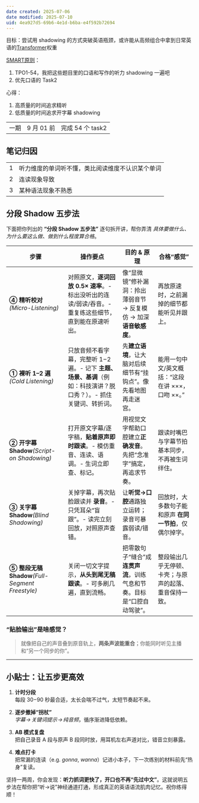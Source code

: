 ```yaml
---
date created: 2025-07-06
date modified: 2025-07-10
uid: 4ea927d5-69b6-4e1d-b6ba-e4f592b72694
---
```


目标：尝试用 shadowing 的方式突破英语瓶颈，或许能从高频组合中拿到日常英语的[Transformer](Transformer.md)权重

[SMART原则](SMART原则.md)：

1. TPO1-54，我把这些题目里的口语和写作的听力 shadowing 一遍吧
2. 优先口语的 Task2

心得：

1. 高质量的时间追求精听
2. 低质量的时间追求开字幕 shadowing

|     |          |               |
| --- | -------- | ------------- |
| 一期  | 9 月 01 前 | 完成 54 个 task2 |

## 笔记归因

|     |                          |
| --- | ------------------------ |
| 1   | 听力维度的单词听不懂，类比阅读维度不认识某个单词 |
| 2   | 连读现象导致                   |
| 3   | 某种语法现象不熟悉                |

## 分段 Shadow 五步法

下面把你列出的 **“分段 Shadow 五步法”** 逐句拆开讲，帮你弄清 _具体要做什么、为什么要这么做、做到什么程度算合格_。

| 步骤                                          | 操作要点                                                              | 目的 & 原理                                  | 合格“感觉”                         |
| ------------------------------------------- | ----------------------------------------------------------------- | ---------------------------------------- | ------------------------------ |
| **④ 精听校对**_(Micro-Listening)_               | 对照原文，**逐词回放 0.5× 速率**。- 标出没听出的连读/弱读/吞音。- 重复练这些细节，直到能在原速听出。| 像“显微镜”修补漏洞：拎出薄弱音节 → 反复模仿 → 加深**语音敏感度**。| 再放原速时，之前漏掉的细节都能听见并跟上。|
| **① 裸听 1–2 遍**_(Cold Listening)_            | 只放音频不看字幕，完整听 1 – 2 遍。- 记下 **主题、场景、基调**（例如：科技演讲？脱口秀？）。- 抓住关键词、转折词。| 先**建立语境**，让大脑对后续细节有“挂钩点”。像先看地图再走迷宫。| 能用一句中文/英文概括：“这段在讲 ×××，口吻 ××。”  |
| **② 开字幕 Shadow**_(Script-on Shadowing)_     | 打开原文字幕/逐字稿，**贴着原声即时跟读**。- 模仿重音、连读、语调。- 生词立即查、标记。| 用视觉文字帮助口腔建立**正确发音**。先把“念准字”搞定，再追求节奏。| 跟读时嘴巴与字幕节拍基本同步，不再被生词绊住。|
| **③ 关字幕 Shadow**_(Blind Shadowing)_         | 关掉字幕，再次贴脸跟读并 **录音**。- 只凭耳朵“盲跟”。- 读完立刻回放，对照原声查错。| 让**听觉→口腔**通路独立运转；录音可暴露弱读/错音。| 回放时，大多数句子能和原声 **在同一节拍**，仅偶尔掉字。|
| **⑤ 整段无稿 Shadow**_(Full-Segment Freestyle)_ | 关闭一切文字提示，**从头到尾无稿跟读**。- 可多刷几遍，直到流畅。| 把零散句子“缝合”成 **连贯声流**，训练气息和节奏。目标是“口腔自动驾驶”。| 整段输出几乎无停顿、卡壳；与原声的起落、重音保持一致。|

### “贴脸输出”是啥感觉？

> 就像把自己的声音叠到原音轨上，**两条声波能重合**；你能同时听见主播和“另一个同步的你”。

---

## 小贴士：让五步更高效

1. **计时分段**  
    每段 30 – 90 秒最合适，太长会喘不过气，太短节奏起不来。
    
2. **逐步撤掉“拐杖”**  
    _字幕 → 关键词提示 → 纯音频_，循序渐进降低依赖。
    
3. **AB 模式复盘**  
    把自己录音 A 段与原声 B 段同时放，用耳机左右声道对比，错音立刻暴露。
    
4. **难点打卡**  
    把常漏的连读（e.g. _gonna_, _wanna_）记进小本子，下一次练别的材料前先“热身”复读。
    

坚持一两周，你会发现：**听力抓词更快了，开口也不再“先过中文”**。这就说明五步法在帮你把“听→说”神经通道打通，形成真正的英语语流肌肉记忆。祝你练得顺！
